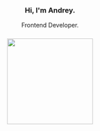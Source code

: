 <h3 align="center">Hi, I'm Andrey.</h3>
<p align="center">Frontend Developer.</p>

###

<div align="center">
  <img height="200" src="https://i.pinimg.com/originals/69/b2/88/69b28856241ddc9ee1b856faea64db05.gif"  />
</div>

###
